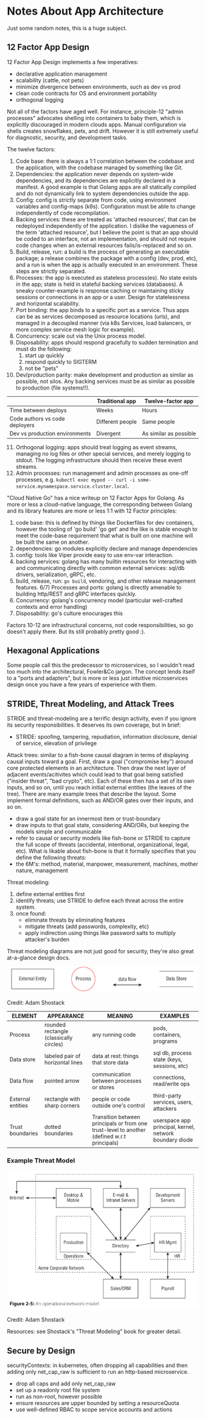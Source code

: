# Notes About App Architecture

Just some random notes, this is a huge subject.


## 12 Factor App Design

12 Factor App Design implements a few imperatives:
* declarative application management
* scalability (cattle, not pets)
* minimize divergence between environments, such as dev vs prod
* clean code contracts for OS and environment portability
* orthogonal logging

Not all of the factors have aged well. For instance, principle-12 "admin processes" advocates shelling into containers to baby them, which is explicitly discouraged in modern clouds apps. Manual configuration via shells creates snowflakes, pets, and drift. However it is still extremely useful for diagnostic, security, and development tasks.


The twelve factors:
1) Code base: there is always a 1:1 correlation between the codebase and the application, with the codebase managed by something like Git.
2) Dependencies: the application never depends on system-wide dependencies, and its dependencies are explicitly declared in a manifest. A good example is that Golang apps are all statically compiled and do not dynamically link to system dependencies outside the app.
3) Config: config is strictly separate from code, using environment variables and config-maps (k8s). Configuration must be able to change independently of code recompilation.
4) Backing services: these are treated as 'attached resources', that can be redeployed independently of the application. I dislike the vagueness of the term 'attached resource', but I believe the point is that an app should be coded to an interface, not an implementation, and should not require code changes when an external resources fails/is-replaced and so on.
5) Build, release, run: a build is the process of generating an executable package; a release combines the package with a config (dev, prod, etc), and a run is when the app is actually executed in an environment. These steps are strictly separated.
6) Processes: the app is executed as stateless process(es). No state exists in the app; state is held in stateful backing services (databases). A sneaky counter-example is response caching or maintaining sticky sessions or connections in an app or a user. Design for statelessness and horizontal scalability.
7) Port binding: the app binds to a specific port as a service. Thus apps can be as services decomposed as resource locations (urls), and managed in a decoupled manner (via k8s Services, load balancers, or more complex service mesh logic for example).
8) Concurrency: scale out via the Unix process model.
9) Disposability: apps should respond gracefully to sudden termination and must do the following:
    1) start up quickly
    2) respond quickly to SIGTERM
    3) not be "pets"
10) Dev/production parity: make development and production as similar as possible, not silos. Any backing services must be as similar as possible to production (file systems!!).

| | Traditional app | Twelve-factor app |
| --- | --- | --- |
| Time between deploys | Weeks | Hours |
| Code authors vs code deployers | Different people | Same people |
| Dev vs production environments | Divergent | As similar as possible |
11) Orthogonal logging: apps should treat logging as event streams, managing no log files or other special services, and merely logging to stdout. The logging infrastructure should then receive these event streams.
12) Admin processes: run management and admin processes as one-off processes, e.g. `kubectl exec mypod -- curl -i some-service.mynamespace.service.cluster.local`.

"Cloud Native Go" has a nice writeup on 12 Factor Apps for Golang. As more or less a cloud-native language, the corresponding between Golang and its library features are more or less 1:1 with 12 Factor principles:
1) code base: this is defined by things like Dockerfiles for dev containers, however the tooling of 'go build' 'go get' and the like is stable enough to meet the code-base requirement that what is built on one machine will be built the same on another.
2) dependencies: go modules explicitly declare and manage dependencies 
3) config: tools like Viper provide easy to use env-var interaction.
4) backing services: golang has many builtin resources for interacting with and communicating directly with common external services: sql/db drivers, serialization, gRPC, etc.
5) build, release, run: `go build`, vendoring, and other release management features.
6/7) Processes and ports: golang is directly amenable to building http/REST and gRPC interfaces quickly.
8) Concurrency: golang's concurrency model (particular well-crafted contexts and error handling)
9) Disposability: go's culture enocurages this

Factors 10-12 are infrastructural concerns, not code responsibilities, so go doesn't apply there. But its still probably pretty good :).


## Hexagonal Applications

Some people call this the predecessor to microservices, so I wouldn't read too much into the architectural, Fowler&Co jargon. The concept lends itself to a "ports and adapters", but is more or less just intuitive microservices design once you have a few years of experience with them.

## STRIDE, Threat Modeling, and Attack Trees

STRIDE and threat-modeling are a terrific design activity, even if you ignore its security responsibilities.
It deserves its own coverage, but in brief:
* STRIDE: spoofing, tampering, repudiation, information disclosure, denial of service, elevation of privilege

Attack trees: similar to a fish-bone causal diagram in terms of displaying causal inputs toward a goal. First,
draw a goal ("compromise key") around core protected elements in an architecture. Then draw the next layer of
adjacent events/acitivites which could lead to that goal being satisfied ("insider threat", "bad crypto", etc).
Each of these then has a set of its own inputs, and so on, until you reach initial external entities (the leaves of the tree). There are many example trees that describe the layout. Some implement formal definitions, such
as AND/OR gates over their inputs, and so on. 
* draw a goal state for an innermost item or trust-boundary
* draw inputs to that goal state, considering AND/ORs, but keeping the models simple and communicable
* refer to causal or security models like fish-bone or STRIDE to capture the full scope of threats (accidental, intentional, organizational, legal, etc).
What is likable about fish-bone is that it formally specifies that you define the following threats:
* the 6M's: method, material, manpower, measurement, machines, mother nature, management

Threat modeling:
1) define external entities first
2) identify threats; use STRIDE to define each threat across the entire system.
3) once found:
    * eliminate threats by eliminating features
    * mitigate threats (add passwords, complexity, etc)
    * apply indirection using things like password salts to multiply attacker's burden

Threat modeling diagrams are not just good for security, they're also great at-a-glance design docs.

![symbols](./threat_model_symbols.png)

Credit: Adam Shostack

| ELEMENT | APPEARANCE | MEANING | EXAMPLES |
|---|---|---|---|
| Process | rounded rectangle (classically circles) | any running code | pods, containers, programs |
| Data store | labeled pair of horizontal lines | data at rest: things that store data | sql db, process state (keys, sessions, etc) |
| Data flow | pointed arrow | communication between processes or stores | connections, read/write ops |
| External entities | rectangle with sharp corners | people or code outside one's control | third-party services, users, attackers |
| Trust boundaries | dotted boundaries | Transition between principals or from one trust-level to another (defined w.r.t principals) | userspace app principal, kernel, network boundary diode |

### Example Threat Model
![example threat model](./example_threat_model.png)

Credit: Adam Shostack

Resources: see Shostack's "Threat Modeling" book for greater detail.

## Secure by Design

securityContexts: in kubernetes, often dropping all capabilities and then adding only net_cap_raw
is sufficient to run an http-based microservice. 
* drop all caps and add only net_cap_raw
* set up a readonly root file system
* run as non-root, however possible
* ensure resources are upper bounded by setting a resourceQuota
* use well-defined RBAC to scope service accounts and actions
